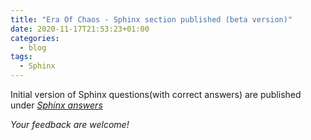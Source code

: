```yaml
---
title: "Era Of Chaos - Sphinx section published (beta version)"
date: 2020-11-17T21:53:23+01:00
categories:
  - blog
tags:
  - Sphinx
---
```


Initial version of Sphinx questions(with correct answers) are published under
<i class="fas fa-question-circle"/>  [Sphinx answers](/sphinx/)

Your feedback are welcome!